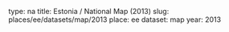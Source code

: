 type: na
title: Estonia / National Map (2013)
slug: places/ee/datasets/map/2013
place: ee
dataset: map
year: 2013
